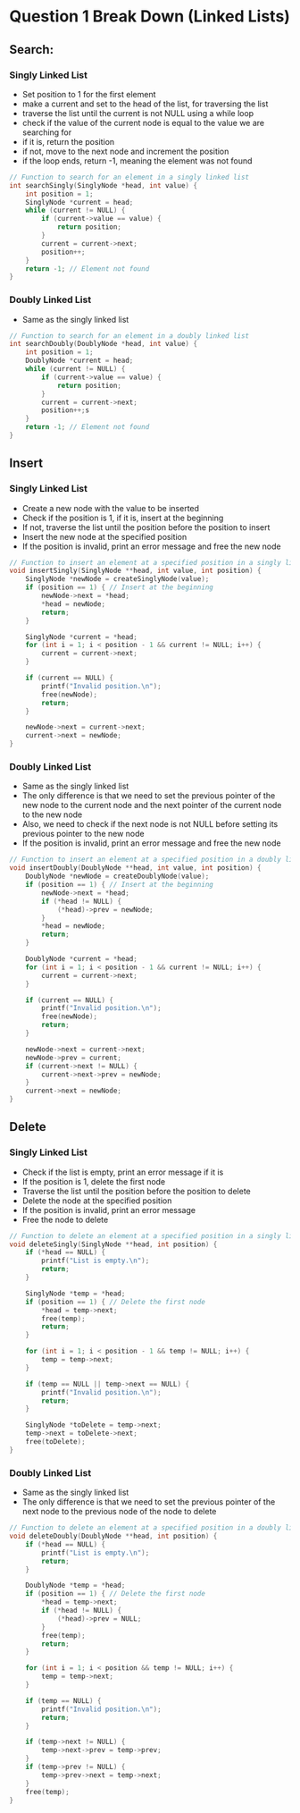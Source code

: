 # Question 1 Break Down (Linked Lists)

## Search:

### Singly Linked List

- Set position to 1 for the first element
- make a current and set to the head of the list, for traversing the list
- traverse the list until the current is not NULL using a while loop
- check if the value of the current node is equal to the value we are searching for
- if it is, return the position
- if not, move to the next node and increment the position
- if the loop ends, return -1, meaning the element was not found

```c
// Function to search for an element in a singly linked list
int searchSingly(SinglyNode *head, int value) {
	int position = 1;
	SinglyNode *current = head;
	while (current != NULL) {
		if (current->value == value) {
			return position;
		}
		current = current->next;
		position++;
	}
	return -1; // Element not found
}
```

### Doubly Linked List

- Same as the singly linked list

```c
// Function to search for an element in a doubly linked list
int searchDoubly(DoublyNode *head, int value) {
	int position = 1;
	DoublyNode *current = head;
	while (current != NULL) {
		if (current->value == value) {
			return position;
		}
		current = current->next;
		position++;s
	}
	return -1; // Element not found
}
```

## Insert

### Singly Linked List

- Create a new node with the value to be inserted
- Check if the position is 1, if it is, insert at the beginning
- If not, traverse the list until the position before the position to insert
- Insert the new node at the specified position
- If the position is invalid, print an error message and free the new node

```c
// Function to insert an element at a specified position in a singly linked list
void insertSingly(SinglyNode **head, int value, int position) {
	SinglyNode *newNode = createSinglyNode(value);
	if (position == 1) { // Insert at the beginning
		newNode->next = *head;
		*head = newNode;
		return;
	}

	SinglyNode *current = *head;
	for (int i = 1; i < position - 1 && current != NULL; i++) {
		current = current->next;
	}

	if (current == NULL) {
		printf("Invalid position.\n");
		free(newNode);
		return;
	}

	newNode->next = current->next;
	current->next = newNode;
}
```

### Doubly Linked List

- Same as the singly linked list
- The only difference is that we need to set the previous pointer of the new node to the current node and the next pointer of the current node to the new node
- Also, we need to check if the next node is not NULL before setting its previous pointer to the new node
- If the position is invalid, print an error message and free the new node


```c
// Function to insert an element at a specified position in a doubly linked list
void insertDoubly(DoublyNode **head, int value, int position) {
	DoublyNode *newNode = createDoublyNode(value);
	if (position == 1) { // Insert at the beginning
		newNode->next = *head;
		if (*head != NULL) {
			(*head)->prev = newNode;
		}
		*head = newNode;
		return;
	}

	DoublyNode *current = *head;
	for (int i = 1; i < position - 1 && current != NULL; i++) {
		current = current->next;
	}

	if (current == NULL) {
		printf("Invalid position.\n");
		free(newNode);
		return;
	}

	newNode->next = current->next;
	newNode->prev = current;
	if (current->next != NULL) {
		current->next->prev = newNode;
	}
	current->next = newNode;
}
```

## Delete

### Singly Linked List

- Check if the list is empty, print an error message if it is
- If the position is 1, delete the first node
- Traverse the list until the position before the position to delete
- Delete the node at the specified position
- If the position is invalid, print an error message
- Free the node to delete

```c
// Function to delete an element at a specified position in a singly linked list
void deleteSingly(SinglyNode **head, int position) {
	if (*head == NULL) {
		printf("List is empty.\n");
		return;
	}

	SinglyNode *temp = *head;
	if (position == 1) { // Delete the first node
		*head = temp->next;
		free(temp);
		return;
	}

	for (int i = 1; i < position - 1 && temp != NULL; i++) {
		temp = temp->next;
	}

	if (temp == NULL || temp->next == NULL) {
		printf("Invalid position.\n");
		return;
	}

	SinglyNode *toDelete = temp->next;
	temp->next = toDelete->next;
	free(toDelete);
}
```

### Doubly Linked List

- Same as the singly linked list
- The only difference is that we need to set the previous pointer of the next node to the previous node of the node to delete

```c
// Function to delete an element at a specified position in a doubly linked list
void deleteDoubly(DoublyNode **head, int position) {
	if (*head == NULL) {
		printf("List is empty.\n");
		return;
	}

	DoublyNode *temp = *head;
	if (position == 1) { // Delete the first node
		*head = temp->next;
		if (*head != NULL) {
			(*head)->prev = NULL;
		}
		free(temp);
		return;
	}

	for (int i = 1; i < position && temp != NULL; i++) {
		temp = temp->next;
	}

	if (temp == NULL) {
		printf("Invalid position.\n");
		return;
	}

	if (temp->next != NULL) {
		temp->next->prev = temp->prev;
	}
	if (temp->prev != NULL) {
		temp->prev->next = temp->next;
	}
	free(temp);
}
```